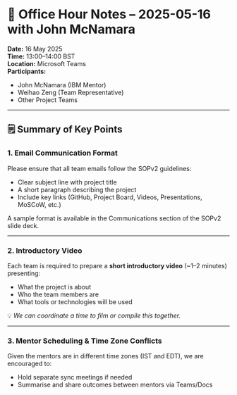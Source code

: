 # 📝 Office Hour Notes – 2025-05-16 with John McNamara

**Date:** 16 May 2025  
**Time:** 13:00–14:00 BST  
**Location:** Microsoft Teams  
**Participants:**  
- John McNamara (IBM Mentor)  
- Weihao Zeng (Team Representative)
- Other Project Teams 
---

## 🗒️ Summary of Key Points

### 1. Email Communication Format  
Please ensure that all team emails follow the SOPv2 guidelines:
- Clear subject line with project title
- A short paragraph describing the project
- Include key links (GitHub, Project Board, Videos, Presentations, MoSCoW, etc.)

A sample format is available in the Communications section of the SOPv2 slide deck.

---

### 2. Introductory Video  
Each team is required to prepare a **short introductory video** (~1–2 minutes) presenting:
- What the project is about
- Who the team members are
- What tools or technologies will be used

💡 _We can coordinate a time to film or compile this together._

---

### 3. Mentor Scheduling & Time Zone Conflicts  
Given the mentors are in different time zones (IST and EDT), we are encouraged to:
- Hold separate sync meetings if needed  
- Summarise and share outcomes between mentors via Teams/Docs